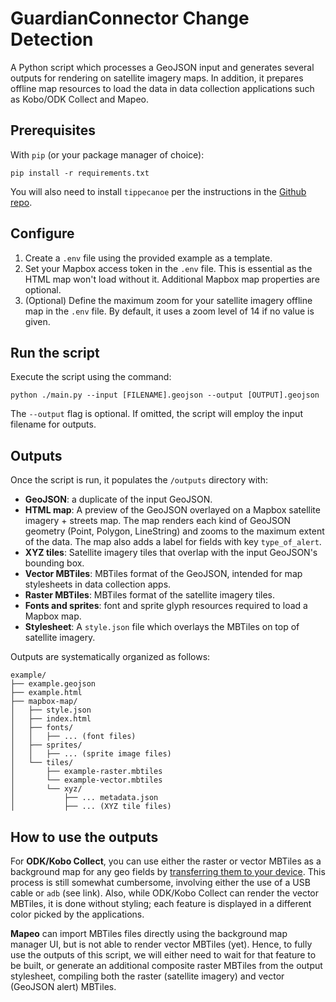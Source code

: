 # GuardianConnector Change Detection

A Python script which processes a GeoJSON input and generates several outputs for rendering on satellite imagery maps. In addition, it prepares offline map resources to load the data in data collection applications such as Kobo/ODK Collect and Mapeo.

## Prerequisites

With `pip` (or your package manager of choice):
```
pip install -r requirements.txt
```

You will also need to install `tippecanoe` per the instructions in the [Github repo](https://github.com/mapbox/tippecanoe).

## Configure

1. Create a `.env` file using the provided example as a template.
2. Set your Mapbox access token in the `.env` file. This is essential as the HTML map won't load without it. Additional Mapbox map properties are optional.
3. (Optional) Define the maximum zoom for your satellite imagery offline map in the `.env` file. By default, it uses a zoom level of 14 if no value is given.

## Run the script

Execute the script using the command:

```
python ./main.py --input [FILENAME].geojson --output [OUTPUT].geojson
```

The `--output` flag is optional. If omitted, the script will employ the input filename for outputs.

## Outputs

Once the script is run, it populates the `/outputs` directory with:

* **GeoJSON**: a duplicate of the input GeoJSON.
* **HTML map**: A preview of the GeoJSON overlayed on a Mapbox satellite imagery + streets map. The map renders each kind of GeoJSON geometry (Point, Polygon, LineString) and zooms to the maximum extent of the data. The map also adds a label for fields with key `type_of_alert`.
* **XYZ tiles**:  Satellite imagery tiles that overlap with the input GeoJSON's bounding box.
* **Vector MBTiles**: MBTiles format of the GeoJSON, intended for map stylesheets in data collection apps.
* **Raster MBTiles**: MBTiles format of the satellite imagery tiles.
* **Fonts and sprites**: font and sprite glyph resources required to load a Mapbox map.
* **Stylesheet**: A `style.json` file which overlays the MBTiles on top of satellite imagery.

Outputs are systematically organized as follows:

```
example/
├── example.geojson
├── example.html
├── mapbox-map/
│   ├── style.json
│   ├── index.html
│   ├── fonts/
│   │   ├── ... (font files)
│   ├── sprites/
│   │   ├── ... (sprite image files)
│   └── tiles/
│       ├── example-raster.mbtiles
│       └── example-vector.mbtiles
│       └── xyz/
│           ├── ... metadata.json
│           ├── ... (XYZ tile files) 
```

## How to use the outputs

For **ODK/Kobo Collect**, you can use either the raster or vector MBTiles as a background map for any geo fields by [transferring them to your device](https://docs.getodk.org/collect-offline-maps/). This process is still somewhat cumbersome, involving either the use of a USB cable or `adb` (see link). Also, while ODK/Kobo Collect can render the vector MBTiles, it is done without styling; each feature is displayed in a different color picked by the applications. 

 **Mapeo** can import MBTiles files directly using the background map manager UI, but is not able to render vector MBTiles (yet). Hence, to fully use the outputs of this script, we will either need to wait for that feature to be built, or generate an additional composite raster MBTiles from the output stylesheet, compiling both the raster (satellite imagery) and vector (GeoJSON alert) MBTiles.